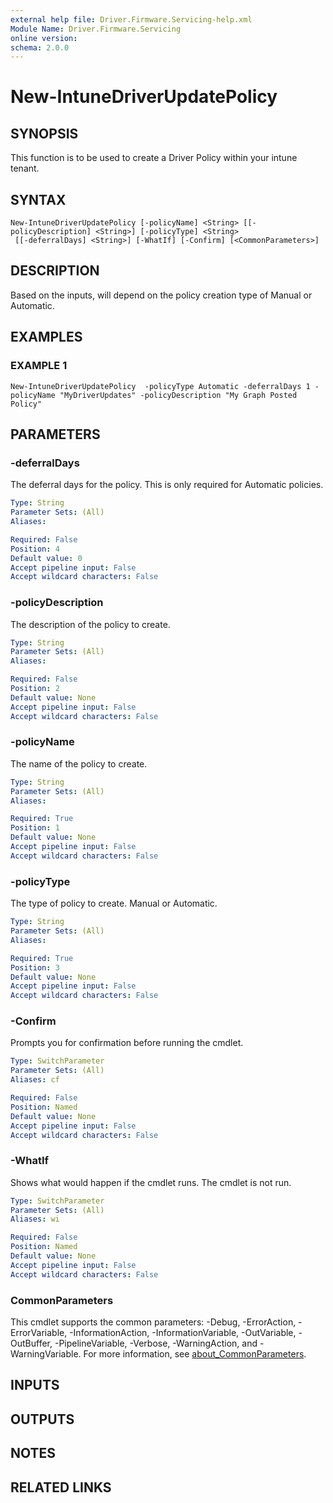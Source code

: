 ```yaml
---
external help file: Driver.Firmware.Servicing-help.xml
Module Name: Driver.Firmware.Servicing
online version:
schema: 2.0.0
---
```


# New-IntuneDriverUpdatePolicy

## SYNOPSIS
This function is to be used to create a Driver Policy within your intune tenant.

## SYNTAX

```
New-IntuneDriverUpdatePolicy [-policyName] <String> [[-policyDescription] <String>] [-policyType] <String>
 [[-deferralDays] <String>] [-WhatIf] [-Confirm] [<CommonParameters>]
```

## DESCRIPTION
Based on the inputs, will depend on the policy creation type of Manual or Automatic.

## EXAMPLES

### EXAMPLE 1
```
New-IntuneDriverUpdatePolicy  -policyType Automatic -deferralDays 1 -policyName "MyDriverUpdates" -policyDescription "My Graph Posted Policy"
```

## PARAMETERS

### -deferralDays
The deferral days for the policy.
This is only required for Automatic policies.

```yaml
Type: String
Parameter Sets: (All)
Aliases:

Required: False
Position: 4
Default value: 0
Accept pipeline input: False
Accept wildcard characters: False
```

### -policyDescription
The description of the policy to create.

```yaml
Type: String
Parameter Sets: (All)
Aliases:

Required: False
Position: 2
Default value: None
Accept pipeline input: False
Accept wildcard characters: False
```

### -policyName
The name of the policy to create.

```yaml
Type: String
Parameter Sets: (All)
Aliases:

Required: True
Position: 1
Default value: None
Accept pipeline input: False
Accept wildcard characters: False
```

### -policyType
The type of policy to create.
Manual or Automatic.

```yaml
Type: String
Parameter Sets: (All)
Aliases:

Required: True
Position: 3
Default value: None
Accept pipeline input: False
Accept wildcard characters: False
```

### -Confirm
Prompts you for confirmation before running the cmdlet.

```yaml
Type: SwitchParameter
Parameter Sets: (All)
Aliases: cf

Required: False
Position: Named
Default value: None
Accept pipeline input: False
Accept wildcard characters: False
```

### -WhatIf
Shows what would happen if the cmdlet runs.
The cmdlet is not run.

```yaml
Type: SwitchParameter
Parameter Sets: (All)
Aliases: wi

Required: False
Position: Named
Default value: None
Accept pipeline input: False
Accept wildcard characters: False
```

### CommonParameters
This cmdlet supports the common parameters: -Debug, -ErrorAction, -ErrorVariable, -InformationAction, -InformationVariable, -OutVariable, -OutBuffer, -PipelineVariable, -Verbose, -WarningAction, and -WarningVariable. For more information, see [about_CommonParameters](http://go.microsoft.com/fwlink/?LinkID=113216).

## INPUTS

## OUTPUTS

## NOTES

## RELATED LINKS

